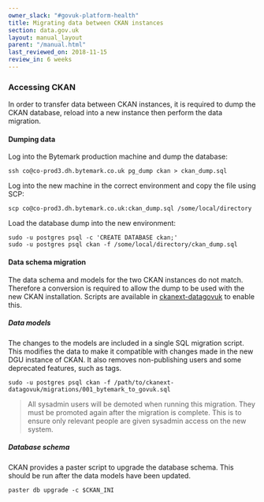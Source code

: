 ```yaml
---
owner_slack: "#govuk-platform-health"
title: Migrating data between CKAN instances
section: data.gov.uk
layout: manual_layout
parent: "/manual.html"
last_reviewed_on: 2018-11-15
review_in: 6 weeks
---
```

[ckanext-datagovuk-github]: https://github.com/alphagov/ckanext-datagovuk

### Accessing CKAN

In order to transfer data between CKAN instances, it is required to dump the
CKAN database, reload into a new instance then perform the data migration.

#### Dumping data

Log into the Bytemark production machine and dump the database:

```
ssh co@co-prod3.dh.bytemark.co.uk pg_dump ckan > ckan_dump.sql
```

Log into the new machine in the correct environment and copy the file using SCP:

```
scp co@co-prod3.dh.bytemark.co.uk:ckan_dump.sql /some/local/directory
```

Load the database dump into the new environment:

```
sudo -u postgres psql -c 'CREATE DATABASE ckan;'
sudo -u postgres psql ckan -f /some/local/directory/ckan_dump.sql
```

#### Data schema migration

The data schema and models for the two CKAN instances do not match.  Therefore a
conversion is required to allow the dump to be used with the new CKAN
installation.  Scripts are available in
[ckanext-datagovuk][ckanext-datagovuk-github] to enable this.

##### Data models

The changes to the models are included in a single SQL migration script.  This
modifies the data to make it compatible with changes made in the new DGU
instance of CKAN.  It also removes non-publishing users and some deprecated
features, such as tags.

```
sudo -u postgres psql ckan -f /path/to/ckanext-datagovuk/migrations/001_bytemark_to_govuk.sql
```

> All sysadmin users will be demoted when running this migration.  They must be
> promoted again after the migration is complete.  This is to ensure only
> relevant people are given sysadmin access on the new system.

##### Database schema

CKAN provides a paster script to upgrade the database schema.  This should be
run after the data models have been updated.

```
paster db upgrade -c $CKAN_INI
```

